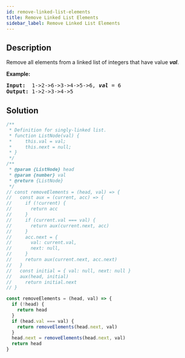 ```yaml
---
id: remove-linked-list-elements
title: Remove Linked List Elements
sidebar_label: Remove Linked List Elements
---
```

## Description
<div class="description">
<p>Remove all elements from a linked list of integers that have value <b><i>val</i></b>.</p>

<p><b>Example:</b></p>

<pre>
<b>Input:</b>  1-&gt;2-&gt;6-&gt;3-&gt;4-&gt;5-&gt;6, <em><b>val</b></em> = 6
<b>Output:</b> 1-&gt;2-&gt;3-&gt;4-&gt;5
</pre>

</div>

## Solution
```javascript
/**
 * Definition for singly-linked list.
 * function ListNode(val) {
 *     this.val = val;
 *     this.next = null;
 * }
 */
/**
 * @param {ListNode} head
 * @param {number} val
 * @return {ListNode}
 */
// const removeElements = (head, val) => {
//   const aux = (current, acc) => {
//     if (!current) {
//       return acc
//     }
//     if (current.val === val) {
//       return aux(current.next, acc)
//     }
//     acc.next = {
//       val: current.val,
//       next: null,
//     }
//     return aux(current.next, acc.next)
//   }
//   const initial = { val: null, next: null }
//   aux(head, initial)
//     return initial.next
// }

const removeElements = (head, val) => {
  if (!head) {
    return head
  }
  if (head.val === val) {
    return removeElements(head.next, val)
  }
  head.next = removeElements(head.next, val)
  return head
}
```